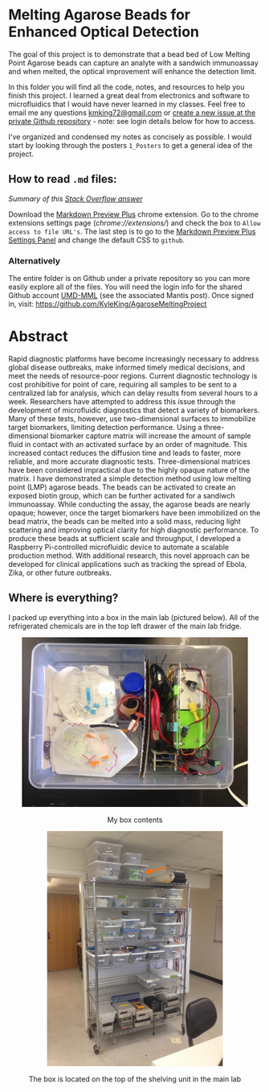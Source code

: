 # Melting Agarose Beads for Enhanced Optical Detection

The goal of this project is to demonstrate that a bead bed of Low Melting Point Agarose beads can capture an analyte with a sandwich immunoassay and when melted, the optical improvement will enhance the detection limit.

In this folder you will find all the code, notes, and resources to help you finish this project. I learned a great deal from electronics and software to microfluidics that I would have never learned in my classes. Feel free to email me any questions [kmking72@gmail.com](mailto:kmking72@gmail.com) or [create a new issue at the private Github repository](https://github.com/KyleKing/AgaroseMeltingProject/issues/new) - note: see login details below for how to access.

I've organized and condensed my notes as concisely as possible. I would start by looking through the posters `1_Posters` to get a general idea of the project.

## How to read `.md` files:

*Summary of this [Stack Overflow answer](http://stackoverflow.com/a/15626336/3219667)*

Download the [Markdown Preview Plus](https://chrome.google.com/webstore/detail/markdown-preview-plus/febilkbfcbhebfnokafefeacimjdckgl) chrome extension. Go to the chrome extensions settings page (*chrome://extensions/*) and check the box to `Allow access to file URL's`. The last step is to go to the [Markdown Preview Plus Settings Panel](chrome-extension://febilkbfcbhebfnokafefeacimjdckgl/options.html) and change the default CSS to `github`.

### Alternatively

The entire folder is on Github under a private repository so you can more easily explore all of the files. You will need the login info for the shared Github account [UMD-MML](https://github.com/UMD-MML) (see the associated Mantis post). Once signed in, visit: https://github.com/KyleKing/AgaroseMeltingProject

# Abstract

Rapid diagnostic platforms have become increasingly necessary to address global disease outbreaks, make informed timely medical decisions, and meet the needs of resource-poor regions. Current diagnostic technology is cost prohibitive for point of care, requiring all samples to be sent to a centralized lab for analysis, which can delay results from several hours to a week. Researchers have attempted to address this issue through the development of microfluidic diagnostics that detect a variety of biomarkers. Many of these tests, however, use two-dimensional surfaces to immobilize target biomarkers, limiting detection performance. Using a three-dimensional biomarker capture matrix will increase the amount of sample fluid in contact with an activated surface by an order of magnitude. This increased contact reduces the diffusion time and leads to faster, more reliable, and more accurate diagnostic tests. Three-dimensional matrices have been considered impractical due to the highly opaque nature of the matrix. I have demonstrated a simple detection method using low melting point (LMP) agarose beads. The beads can be activated to create an exposed biotin group, which can be further activated for a sandiwch immunoassay. While conducting the assay, the agarose beads are nearly opaque; however, once the target biomarkers have been immobilized on the bead matrix, the beads can be melted into a solid mass, reducing light scattering and improving optical clarity for high diagnostic performance. To produce these beads at sufficient scale and throughput, I developed a Raspberry Pi-controlled microfluidic device to automate a scalable production method. With additional research, this novel approach can be developed for clinical applications such as tracking the spread of Ebola, Zika, or other future outbreaks.

## Where is everything?

I packed up everything into a box in the main lab (pictured below). All of the refrigerated chemicals are in the top left drawer of the main lab fridge.

<p align="center">
  <img width="450" height=auto src="3_Experiments/_Next-Steps/imgs/BoxContents.jpg">
</p>
<p align="center">My box contents</p>

<p align="center">
  <img width="350" height=auto src="3_Experiments/_Next-Steps/imgs/BoxLocation.jpg">
</p>
<p align="center">The box is located on the top of the shelving unit in the main lab</p>